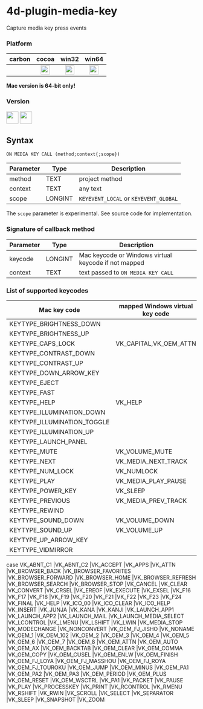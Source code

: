 # 4d-plugin-media-key
Capture media key press events

### Platform

| carbon | cocoa | win32 | win64 |
|:------:|:-----:|:---------:|:---------:|
||<img src="https://cloud.githubusercontent.com/assets/1725068/22371562/1b091f0a-e4db-11e6-8458-8653954a7cce.png" width="24" height="24" />|<img src="https://cloud.githubusercontent.com/assets/1725068/22371562/1b091f0a-e4db-11e6-8458-8653954a7cce.png" width="24" height="24" />|<img src="https://cloud.githubusercontent.com/assets/1725068/22371562/1b091f0a-e4db-11e6-8458-8653954a7cce.png" width="24" height="24" />|

__Mac version is 64-bit only!__ 

### Version

<img src="https://cloud.githubusercontent.com/assets/1725068/18940648/2192ddba-8645-11e6-864d-6d5692d55717.png" width="32" height="32" /> <img src="https://user-images.githubusercontent.com/1725068/41266195-ddf767b2-6e30-11e8-9d6b-2adf6a9f57a5.png" width="32" height="32" />

## Syntax

```
ON MEDIA KEY CALL (method;context{;scope})
```

Parameter|Type|Description
------------|------------|----
method|TEXT|project method
context|TEXT|any text
scope|LONGINT|``KEYEVENT_LOCAL`` or ``KEYEVENT_GLOBAL``

The ``scope`` parameter is experimental. See source code for implementation.

### Signature of callback method

Parameter|Type|Description
------------|------------|----
keycode|LONGINT|Mac keycode or Windows virtual keycode if not mapped
context|TEXT|text passed to ``ON MEDIA KEY CALL``

### List of supported keycodes

Mac key code|mapped Windows virtual key code
------------|------------
KEYTYPE_BRIGHTNESS_DOWN|
KEYTYPE_BRIGHTNESS_UP|
KEYTYPE_CAPS_LOCK|VK_CAPITAL,VK_OEM_ATTN
KEYTYPE_CONTRAST_DOWN|
KEYTYPE_CONTRAST_UP|
KEYTYPE_DOWN_ARROW_KEY|
KEYTYPE_EJECT|
KEYTYPE_FAST|
KEYTYPE_HELP|VK_HELP
KEYTYPE_ILLUMINATION_DOWN|
KEYTYPE_ILLUMINATION_TOGGLE|
KEYTYPE_ILLUMINATION_UP|
KEYTYPE_LAUNCH_PANEL|
KEYTYPE_MUTE|VK_VOLUME_MUTE
KEYTYPE_NEXT|VK_MEDIA_NEXT_TRACK
KEYTYPE_NUM_LOCK|VK_NUMLOCK
KEYTYPE_PLAY|VK_MEDIA_PLAY_PAUSE
KEYTYPE_POWER_KEY|VK_SLEEP
KEYTYPE_PREVIOUS|VK_MEDIA_PREV_TRACK
KEYTYPE_REWIND|
KEYTYPE_SOUND_DOWN|VK_VOLUME_DOWN
KEYTYPE_SOUND_UP|VK_VOLUME_UP
KEYTYPE_UP_ARROW_KEY|
KEYTYPE_VIDMIRROR|
case VK_ABNT_C1
|VK_ABNT_C2
|VK_ACCEPT
|VK_APPS
|VK_ATTN
|VK_BROWSER_BACK
|VK_BROWSER_FAVORITES
|VK_BROWSER_FORWARD
|VK_BROWSER_HOME
|VK_BROWSER_REFRESH
|VK_BROWSER_SEARCH
|VK_BROWSER_STOP
|VK_CANCEL
|VK_CLEAR
|VK_CONVERT
|VK_CRSEL
|VK_EREOF
|VK_EXECUTE
|VK_EXSEL
|VK_F16
|VK_F17
|VK_F18
|VK_F19
|VK_F20
|VK_F21
|VK_F22
|VK_F23
|VK_F24
|VK_FINAL
|VK_HELP
|VK_ICO_00
|VK_ICO_CLEAR
|VK_ICO_HELP
|VK_INSERT
|VK_JUNJA
|VK_KANA
|VK_KANJI
|VK_LAUNCH_APP1
|VK_LAUNCH_APP2
|VK_LAUNCH_MAIL
|VK_LAUNCH_MEDIA_SELECT
|VK_LCONTROL
|VK_LMENU
|VK_LSHIFT
|VK_LWIN
|VK_MEDIA_STOP
|VK_MODECHANGE
|VK_NONCONVERT
|VK_OEM_FJ_JISHO
|VK_NONAME
|VK_OEM_1
|VK_OEM_102
|VK_OEM_2
|VK_OEM_3
|VK_OEM_4
|VK_OEM_5
|VK_OEM_6
|VK_OEM_7
|VK_OEM_8
|VK_OEM_ATTN
|VK_OEM_AUTO
|VK_OEM_AX
|VK_OEM_BACKTAB
|VK_OEM_CLEAR
|VK_OEM_COMMA
|VK_OEM_COPY
|VK_OEM_CUSEL
|VK_OEM_ENLW
|VK_OEM_FINISH
|VK_OEM_FJ_LOYA
|VK_OEM_FJ_MASSHOU
|VK_OEM_FJ_ROYA
|VK_OEM_FJ_TOUROKU
|VK_OEM_JUMP
|VK_OEM_MINUS
|VK_OEM_PA1
|VK_OEM_PA2
|VK_OEM_PA3
|VK_OEM_PERIOD
|VK_OEM_PLUS
|VK_OEM_RESET
|VK_OEM_WSCTRL
|VK_PA1
|VK_PACKET
|VK_PAUSE
|VK_PLAY
|VK_PROCESSKEY
|VK_PRINT
|VK_RCONTROL
|VK_RMENU
|VK_RSHIFT
|VK_RWIN
|VK_SCROLL
|VK_SELECT
|VK_SEPARATOR
|VK_SLEEP
|VK_SNAPSHOT
|VK_ZOOM

